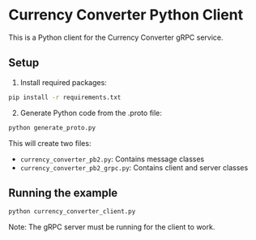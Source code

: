 # Currency Converter Python Client

This is a Python client for the Currency Converter gRPC service.

## Setup

1. Install required packages:
```bash
pip install -r requirements.txt
```

2. Generate Python code from the .proto file:
```bash
python generate_proto.py
```
This will create two files:
- `currency_converter_pb2.py`: Contains message classes
- `currency_converter_pb2_grpc.py`: Contains client and server classes

## Running the example

```bash
python currency_converter_client.py
```

Note: The gRPC server must be running for the client to work. 